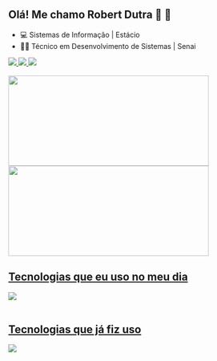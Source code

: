 ## Olá! Me chamo Robert Dutra 🤙 🤙
- 💻 Sistemas de Informação | Estácio
- 👨‍💻 Técnico em Desenvolvimento de Sistemas | Senai
<div style="display: inline_block">
  <a href="https://github.com/RobertDutra">
  <img src="https://skillicons.dev/icons?i=linkedin"/>
  <img src="https://skillicons.dev/icons?i=instagram"/>
  <img href="https://github.com/RobertDutra" src="https://skillicons.dev/icons?i=github"/>
</div><br/>

<div align="left">
  <img align="center" height="180em" width="400em" src="https://github-readme-stats.vercel.app/api?username=robertdutra&show_icons=true&theme=tokyonight&count_private=false)"/>
  <img align="center" height="180em" width="400em" src="https://github-readme-stats-sigma-five.vercel.app/api/top-langs/?username=RobertDutra&layout=compact&theme=react&line_height=40&hide=css"/>

</div>

## Tecnologias que eu uso no meu dia

<div style="display: inline_block">
  <a href="https://skillicons.dev">
  <img src="https://skillicons.dev/icons?i=java,spring,postgres,mysql,idea,postman" />
</div><br/>

## Tecnologias que já fiz uso
<div style="display: inline_block">
  <a href="https://skillicons.dev">
  <img src="https://skillicons.dev/icons?i=js,html,css,bootstrap,react" />
  
</div><br/>
